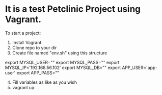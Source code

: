 # It is a test Petclinic Project using Vagrant.

To start a project:

1) Install Vagrant
2) Clone repo to your dir
3) Create file named "env.sh" using this structure

export MYSQL_USER=""
export MYSQL_PASS=""
export MYSQL_IP='192.168.56.102'
export MYSQL_DB=""
export APP_USER='app-user'
export APP_PASS=""

4) Fill variables as like as you wish
5) vagrant up
